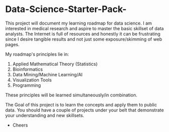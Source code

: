 # Data-Science-Starter-Pack-
This project will document my learning roadmap for data science.
I am interested in medical research and aspire to master the basic skillset of data analysts. 
The Internet is full of resources and honestly it can be frustrating since I desire tangible results 
and not just some exposure/skimming of web pages.

My roadmap's principles lie in:
1) Applied Mathematical Theory (Statistics) 
2) Bioinformatics 
3) Data Mining/Machine Learning/AI 
4) Visualization Tools 
5) Programming 

These principles will be learned simultaneously/in combination. 

The Goal of this project is to learn the concepts and apply them to public data. You 
should have a couple of projects under your belt that demonstrate your understanding
and new skillsets. 

- Cheers 

